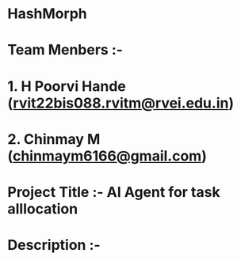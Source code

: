 # HashMorph

# Team Menbers :- 
# 1. H Poorvi Hande (rvit22bis088.rvitm@rvei.edu.in)
# 2. Chinmay M (chinmaym6166@gmail.com)

# Project Title :- AI Agent for task alllocation 

# Description :- 

